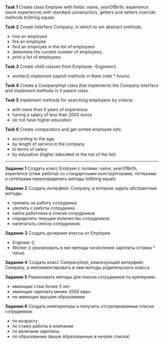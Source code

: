 **Task 1**
Create class Emplyee with fields:
name, yearOfBirth, experience (work experience)
with standard constructors, getters and setters
override methods
toString
equals

**Task 2**
Create interface Company, in which to set abstract methods:
- hire an employee
- fire an employee
- find an employee in the list of employees
- determine the current number of employees;
- print a list of employees.

**Task 3**
Create child classes from Employee
-Engineer()
- worker()
  implement payroll methods in them (rate * hours).

**Task 4**
Create a CompanyImpl class that implements the Company interface and implement methods in it
parent class.

**Task 5**
Implement methods for searching employees by criteria:
- with more than 5 years of experience
- having a salary of less than 2000 euros
- do not have higher education

**Task 6**
Create comparators and get sorted employee lists:
- according to the age
- by length of service in the company
- in terms of salary
- by education (higher educated at the top of the list)

___________________________

**Задание 1**
Создать класс Emplyee с полями:
name, yearOfBirth, experience (стаж работы)
со стандартными конструкторами, геттерами и сететрами
переопределить методы
toString
equals

**Задание 2**
Создать интерфейс Company, в котором задать абстрактные методы:
- принять на работу сотрудника
- уволить с работы сотрудника
- найти работника в списке сотрудников
- определить текущее количество сотрудников;
- напечатать список сотрудников.

**Задание 3**
Создать дочерние классы от Employee
- Engineer ()
- Worker ()
  реализовать в них методы начисления зарплаты (ставка * часы).

**Задание 4**
Создать класс CompanyImpl, реализующий интерфейс Company, и имплементировать в нем методы
родительского класса.

**Задание 5**
Реализовать методы для поиска сотрудников по критериям:
- имеющих стаж более 5 лет
- имеющих зарплату менее 2000 евро
- не имеющих высшее образование

**Задание 6**
Создать компараторы и получить отсортированные списки сотрудников:
- по возрасту
- по стажу работы в компании
- по величине зарплаты
- по образованию (выше образованные в начале списка)
